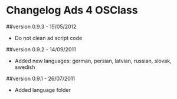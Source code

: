 Changelog Ads 4 OSClass
=======================

##version 0.9.3 - 15/05/2012

* Do not clean ad script code

##version 0.9.2 - 14/09/2011

* Added new languages: german, persian, latvian, russian, slovak, swedish

##version 0.9.1 - 26/07/2011

* Added language folder